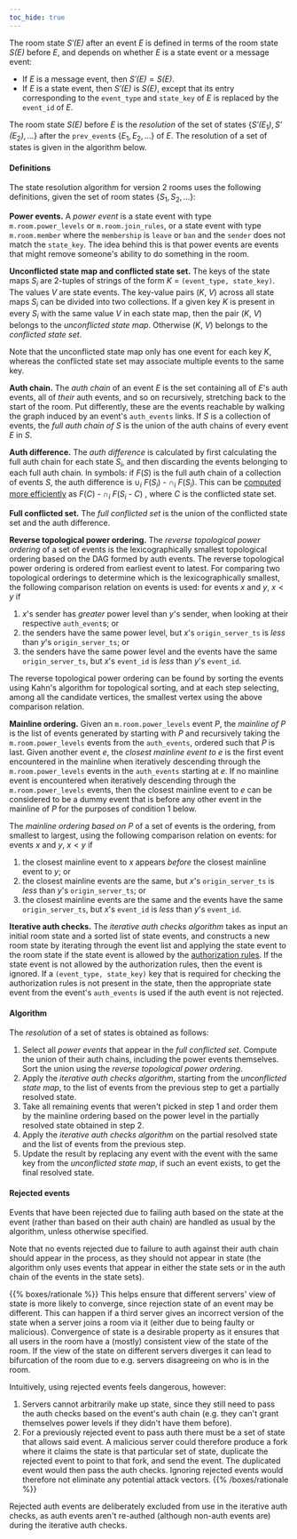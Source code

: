 ```yaml
---
toc_hide: true
---
```


The room state *S′(E)* after an event *E* is defined in terms of the
room state *S(E)* before *E*, and depends on whether *E* is a state
event or a message event:

-   If *E* is a message event, then *S′(E)* = *S(E)*.
-   If *E* is a state event, then *S′(E)* is *S(E)*, except that its
    entry corresponding to the `event_type` and `state_key` of *E* is
    replaced by the `event_id` of *E*.

The room state *S(E)* before *E* is the *resolution* of the set of
states {*S′(E*<sub>1</sub>*)*, *S′(E*<sub>2</sub>*)*, …}
after the `prev_event`s {*E*<sub>1</sub>, *E*<sub>2</sub>, …} of *E*.
The resolution of a set of states is given in the algorithm below.

#### Definitions

The state resolution algorithm for version 2 rooms uses the following
definitions, given the set of room states
{*S*<sub>1</sub>, *S*<sub>2</sub>, …}:

**Power events.**
A *power event* is a state event with type `m.room.power_levels` or
`m.room.join_rules`, or a state event with type `m.room.member` where
the `membership` is `leave` or `ban` and the `sender` does not match the
`state_key`. The idea behind this is that power events are events that
might remove someone's ability to do something in the room.

**Unconflicted state map and conflicted state set.**
The keys of the state maps *S<sub>i</sub>* are 2-tuples of strings of the form
*K* = `(event_type, state_key)`. The values *V* are state events.
The key-value pairs (*K*, *V*) across all state maps *S<sub>i</sub>* can be 
divided into two collections.
If a given key *K* is present in every *S<sub>i</sub>* with the same value *V* 
in each state map, then the pair (*K*, *V*) belongs to the *unconflicted state map*.
Otherwise (*K*, *V*) belongs to the *conflicted state set*.

Note that the unconflicted state map only has one event for each key *K*,
whereas the conflicted state set may associate multiple events to the same key.

**Auth chain.**
The *auth chain* of an event *E* is the set containing all of *E*'s auth events,
all of *their* auth events, and so on recursively, stretching back to the
start of the room. Put differently, these are the events reachable by walking
the graph induced by an event's `auth_events` links. If *S* is a collection of
events, the *full auth chain of S* is the union of the auth chains of every
event *E* in *S*.

**Auth difference.**
The *auth difference* is calculated by first calculating the full auth
chain for each state *S*<sub>*i*</sub>, and then discarding the events
belonging to each full auth chain. In symbols: if *F*(*S*) is the full auth
chain of a collection of events *S*, the auth difference is
    ∪<sub>*i*</sub> *F*(*S<sub>i*</sub>) - ∩<sub>*i*</sub> *F*(*S<sub>i</sub>*).
This can be [computed more efficiently](https://github.com/matrix-org/matrix-spec/issues/1118) as
    *F*(*C*) - ∩<sub>*i*</sub> *F*(*S<sub>i* - *C*) ,
where *C* is the conflicted state set.

**Full conflicted set.**
The *full conflicted set* is the union of the conflicted state set and
the auth difference.

**Reverse topological power ordering.**
The *reverse topological power ordering* of a set of events is the
lexicographically smallest topological ordering based on the DAG formed
by auth events. The reverse topological power ordering is ordered from
earliest event to latest. For comparing two topological orderings to
determine which is the lexicographically smallest, the following
comparison relation on events is used: for events *x* and *y*,
*x* &lt; *y* if

1.  *x*'s sender has *greater* power level than *y*'s sender, when
    looking at their respective `auth_event`s; or
2.  the senders have the same power level, but *x*'s `origin_server_ts`
    is *less* than *y*'s `origin_server_ts`; or
3.  the senders have the same power level and the events have the same
    `origin_server_ts`, but *x*'s `event_id` is *less* than *y*'s
    `event_id`.

The reverse topological power ordering can be found by sorting the
events using Kahn's algorithm for topological sorting, and at each step
selecting, among all the candidate vertices, the smallest vertex using
the above comparison relation.

**Mainline ordering.**
Given an `m.room.power_levels` event *P*, the *mainline of* *P* is the
list of events generated by starting with *P* and recursively taking the
`m.room.power_levels` events from the `auth_events`, ordered such that
*P* is last. Given another event *e*, the *closest mainline event to*
*e* is the first event encountered in the mainline when iteratively
descending through the `m.room.power_levels` events in the `auth_events`
starting at *e*. If no mainline event is encountered when iteratively
descending through the `m.room.power_levels` events, then the closest
mainline event to *e* can be considered to be a dummy event that is
before any other event in the mainline of *P* for the purposes of
condition 1 below.

The *mainline ordering based on* *P* of a set of events is the ordering,
from smallest to largest, using the following comparison relation on
events: for events *x* and *y*, *x* &lt; *y* if

1.  the closest mainline event to *x* appears *before* the closest
    mainline event to *y*; or
2.  the closest mainline events are the same, but *x*'s
    `origin_server_ts` is *less* than *y*'s `origin_server_ts`; or
3.  the closest mainline events are the same and the events have the
    same `origin_server_ts`, but *x*'s `event_id` is *less* than *y*'s
    `event_id`.

**Iterative auth checks.**
The *iterative auth checks algorithm* takes as input an initial room
state and a sorted list of state events, and constructs a new room state
by iterating through the event list and applying the state event to the
room state if the state event is allowed by the [authorization
rules](/server-server-api#authorization-rules).
If the state event is not allowed by the authorization rules, then the
event is ignored. If a `(event_type, state_key)` key that is required
for checking the authorization rules is not present in the state, then
the appropriate state event from the event's `auth_events` is used if
the auth event is not rejected.

#### Algorithm

The *resolution* of a set of states is obtained as follows:

1.  Select all *power events* that appear in the *full conflicted set*. Compute
    the union of their auth chains, including the power events themselves.
    Sort the union using the *reverse topological power ordering*.
2.  Apply the *iterative auth checks algorithm*, starting from the
    *unconflicted state map*, to the list of events from the previous
    step to get a partially resolved state.
3.  Take all remaining events that weren't picked in step 1 and order
    them by the mainline ordering based on the power level in the
    partially resolved state obtained in step 2.
4.  Apply the *iterative auth checks algorithm* on the partial resolved
    state and the list of events from the previous step.
5.  Update the result by replacing any event with the event with the
    same key from the *unconflicted state map*, if such an event exists,
    to get the final resolved state.

#### Rejected events

Events that have been rejected due to failing auth based on the state at
the event (rather than based on their auth chain) are handled as usual
by the algorithm, unless otherwise specified.

Note that no events rejected due to failure to auth against their auth
chain should appear in the process, as they should not appear in state
(the algorithm only uses events that appear in either the state sets or
in the auth chain of the events in the state sets).

{{% boxes/rationale %}}
This helps ensure that different servers' view of state is more likely
to converge, since rejection state of an event may be different. This
can happen if a third server gives an incorrect version of the state
when a server joins a room via it (either due to being faulty or
malicious). Convergence of state is a desirable property as it ensures
that all users in the room have a (mostly) consistent view of the state
of the room. If the view of the state on different servers diverges it
can lead to bifurcation of the room due to e.g. servers disagreeing on
who is in the room.

Intuitively, using rejected events feels dangerous, however:

1.  Servers cannot arbitrarily make up state, since they still need to
    pass the auth checks based on the event's auth chain (e.g. they
    can't grant themselves power levels if they didn't have them
    before).
2.  For a previously rejected event to pass auth there must be a set of
    state that allows said event. A malicious server could therefore
    produce a fork where it claims the state is that particular set of
    state, duplicate the rejected event to point to that fork, and send
    the event. The duplicated event would then pass the auth checks.
    Ignoring rejected events would therefore not eliminate any potential
    attack vectors.
{{% /boxes/rationale %}}

Rejected auth events are deliberately excluded from use in the iterative
auth checks, as auth events aren't re-authed (although non-auth events
are) during the iterative auth checks.
